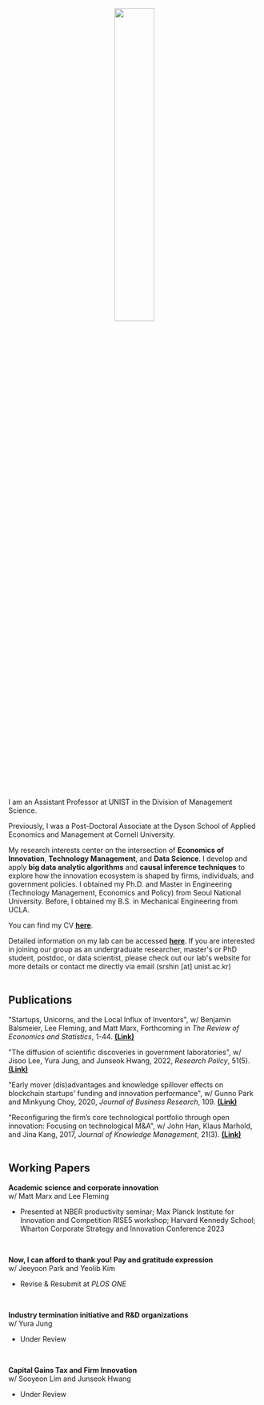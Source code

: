 <div align="center">
  <img src="https://github.com/user-attachments/assets/3439b010-76da-4441-80a7-639150cf3b65" style="width:40%; height:auto;">
</div>

I am an Assistant Professor at UNIST in the Division of Management Science. 

Previously, I was a Post-Doctoral Associate at the Dyson School of Applied Economics and Management at Cornell University. 

My research interests center on the intersection of **Economics of Innovation**, **Technology Management**, and **Data Science**. I develop and apply **big data analytic algorithms** and **causal inference techniques** to explore how the innovation ecosystem is shaped by firms, individuals, and government policies. I obtained my Ph.D. and Master in Engineering (Technology Management, Economics and Policy) from Seoul National University. Before, I obtained my B.S. in Mechanical Engineering from UCLA.

You can find my CV [**here**](https://www.dropbox.com/scl/fi/g2by1l7mo5tdkm0n0thbu/CV_SRShin.pdf?rlkey=8i8hife27fhpbzqnh7xi4nm2m&st=rkt0ib2t&dl=0).

Detailed information on my lab can be accessed [**here**](https://sites.google.com/view/unistdme). If you are interested in joining our group as an undergraduate researcher, master's or PhD student, postdoc, or data scientist, please check out our lab's website for more details or contact me directly via email (srshin [at] unist.ac.kr)
<br/>
<br/>

## **Publications**
"Startups, Unicorns, and the Local Influx of Inventors", w/ Benjamin Balsmeier, Lee Fleming, and Matt Marx, Forthcoming in *The Review of Economics and Statistics*, 1-44. [**(Link)**](https://direct.mit.edu/rest/article-abstract/doi/10.1162/rest_a_01547/127748/Startups-Unicorns-and-the-Local-Influx-of?redirectedFrom=fulltext)

"The diffusion of scientific discoveries in government laboratories", w/ Jisoo Lee, Yura Jung, and Junseok Hwang, 2022, *Research Policy*, 51(5). [**(Link)**](https://doi.org/10.1016/j.respol.2022.104496)

"Early mover (dis)advantages and knowledge spillover effects on blockchain startups' funding and innovation performance", w/ Gunno Park and Minkyung Choy, 2020, *Journal of Business Research*, 109. [**(Link)**](https://doi.org/10.1016/j.jbusres.2019.11.068)

"Reconfiguring the firm’s core technological portfolio through open innovation: Focusing on technological M&A", w/ John Han, Klaus Marhold, and Jina Kang, 2017, *Journal of Knowledge Management*, 21(3). [**(Link)**](https://doi.org/10.1108/JKM-07-2016-0295)
<br/>
<br/>

## **Working Papers**
**Academic science and corporate innovation**
<br/>w/ Matt Marx and Lee Fleming
- Presented at NBER productivity seminar; Max Planck Institute for Innovation and Competition RISE5 workshop; Harvard Kennedy School; Wharton Corporate Strategy and Innovation Conference 2023
<br/>

**Now, I can afford to thank you! Pay and gratitude expression**
<br/>w/ Jeeyoon Park and Yeolib Kim
- Revise & Resubmit at *PLOS ONE*
<br/>

**Industry termination initiative and R&D organizations**
<br/>w/ Yura Jung
- Under Review
<br/>

**Capital Gains Tax and Firm Innovation**
<br/>w/ Sooyeon Lim and Junseok Hwang
- Under Review
<br/>
<br/>
